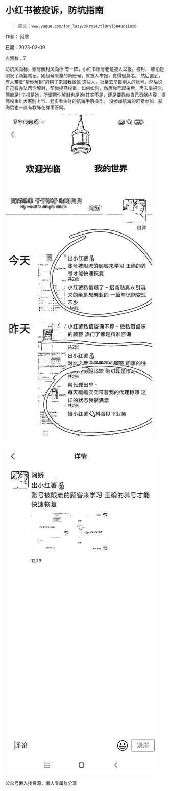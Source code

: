# 小红书被投诉，防坑指南

> 原文：[`www.yuque.com/for_lazy/xkrm14/tl0ryl5n4uo1iexb`](https://www.yuque.com/for_lazy/xkrm14/tl0ryl5n4uo1iexb)

作者： 阿黎

日期：2023-02-09

点赞数：7

防坑风向标，账号解封风向标 有一阵，小红书账号老是被人举报，被封， 哪怕是刚发了两篇笔记，刚起号来量的新账号，就被人举报，觉得很莫名。 然后直到，有人带着“帮你解封”的钩子来加我微信 这些人，批量去举报别人的账号，然后说自己有办法帮你解封，帮你提高权重，如何如何，然后你号起来后，再去举报你，简直是! 举报是她，所谓帮你解封也是她(其实不是，还是要靠你自己贡献内容，提高权重)! 大家别上当，老实看生财的航海手册操作。 没参加航海的赶紧参加，航海后也一直有教练在群里答疑。

![](img/23c180131d81bd244301c7f894a0a48b.png)  

![](img/b1ba33a1783aa5e159ad0fb8728a5fa1.png)  

公众号懒人找资源，懒人专属群分享

